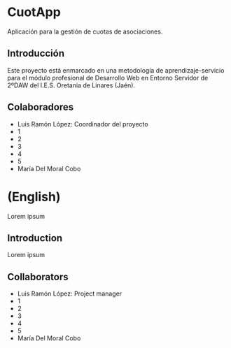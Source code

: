 CuotApp
=======
Aplicación para la gestión de cuotas de asociaciones.

Introducción
------------
Este proyecto está enmarcado en una metodología de aprendizaje-servicio
para el módulo profesional de Desarrollo Web en Entorno Servidor de 2ºDAW
del I.E.S. Oretania de Linares (Jaén).

Colaboradores
-------------
- Luis Ramón López: Coordinador del proyecto
- 1
- 2
- 3
- 4
- 5
- María Del Moral Cobo

(English)
=========
Lorem ipsum

Introduction
------------
Lorem ipsum

Collaborators
-------------
- Luis Ramón López: Project manager
- 1
- 2
- 3
- 4
- 5
- María Del Moral Cobo
